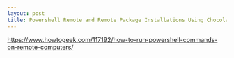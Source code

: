 ```yaml
---
layout: post
title: Powershell Remote and Remote Package Installations Using Chocolatey
---
```

https://www.howtogeek.com/117192/how-to-run-powershell-commands-on-remote-computers/

